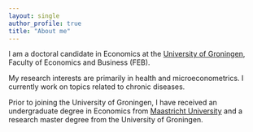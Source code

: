 ```yaml
---
layout: single
author_profile: true
title: "About me"
---
```



I am a doctoral candidate in Economics at the [University of Groningen], Faculty of Economics and Business (FEB). 

My research interests are primarily in health and microeconometrics. I currently work on topics related to chronic diseases.

Prior to joining the University of Groningen, I have received an undergraduate degree in Economics from [Maastricht University] and a research master degree from the University of Groningen. 

[//]: # (Links)
   [University of Groningen]: <https://www.rug.nl/feb/?lang=en>
   [Maastricht University]:   <https://www.maastrichtuniversity.nl/about-um/faculties/school-business-and-economics>